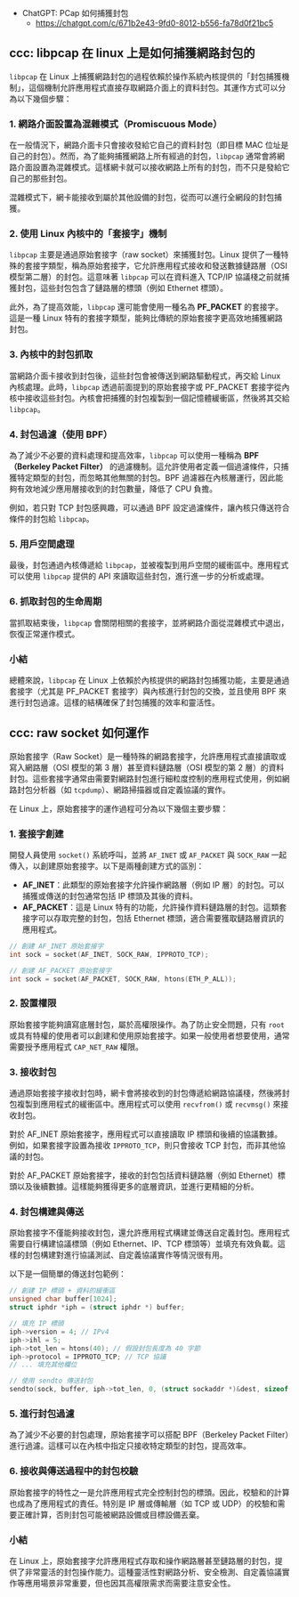 

* ChatGPT: PCap 如何捕獲封包
    * https://chatgpt.com/c/671b2e43-9fd0-8012-b556-fa78d0f21bc5

## ccc: libpcap 在 linux 上是如何捕獲網路封包的

`libpcap` 在 Linux 上捕獲網路封包的過程依賴於操作系統內核提供的「封包捕獲機制」，這個機制允許應用程式直接存取網路介面上的資料封包。其運作方式可以分為以下幾個步驟：

### 1. **網路介面設置為混雜模式（Promiscuous Mode）**
在一般情況下，網路介面卡只會接收發給它自己的資料封包（即目標 MAC 位址是自己的封包）。然而，為了能夠捕獲網路上所有經過的封包，`libpcap` 通常會將網路介面設置為混雜模式。這樣網卡就可以接收網路上所有的封包，而不只是發給它自己的那些封包。

混雜模式下，網卡能接收到屬於其他設備的封包，從而可以進行全網段的封包捕獲。

### 2. **使用 Linux 內核中的「套接字」機制**
`libpcap` 主要是通過原始套接字（raw socket）來捕獲封包。Linux 提供了一種特殊的套接字類型，稱為原始套接字，它允許應用程式接收和發送數據鏈路層（OSI 模型第二層）的封包。這意味著 `libpcap` 可以在資料進入 TCP/IP 協議棧之前就捕獲封包，這些封包包含了鏈路層的標頭（例如 Ethernet 標頭）。

此外，為了提高效能，`libpcap` 還可能會使用一種名為 **PF_PACKET** 的套接字。這是一種 Linux 特有的套接字類型，能夠比傳統的原始套接字更高效地捕獲網路封包。

### 3. **內核中的封包抓取**
當網路介面卡接收到封包後，這些封包會被傳送到網路驅動程式，再交給 Linux 內核處理。此時，`libpcap` 透過前面提到的原始套接字或 PF_PACKET 套接字從內核中接收這些封包。內核會把捕獲的封包複製到一個記憶體緩衝區，然後將其交給 `libpcap`。

### 4. **封包過濾（使用 BPF）**
為了減少不必要的資料處理和提高效率，`libpcap` 可以使用一種稱為 **BPF（Berkeley Packet Filter）** 的過濾機制。這允許使用者定義一個過濾條件，只捕獲特定類型的封包，而忽略其他無關的封包。BPF 過濾器在內核層運行，因此能夠有效地減少應用層接收到的封包數量，降低了 CPU 負擔。

例如，若只對 TCP 封包感興趣，可以通過 BPF 設定過濾條件，讓內核只傳送符合條件的封包給 `libpcap`。

### 5. **用戶空間處理**
最後，封包通過內核傳遞給 `libpcap`，並被複製到用戶空間的緩衝區中。應用程式可以使用 `libpcap` 提供的 API 來讀取這些封包，進行進一步的分析或處理。

### 6. **抓取封包的生命周期**
當抓取結束後，`libpcap` 會關閉相關的套接字，並將網路介面從混雜模式中退出，恢復正常運作模式。

### 小結
總體來說，`libpcap` 在 Linux 上依賴於內核提供的網路封包捕獲功能，主要是通過套接字（尤其是 PF_PACKET 套接字）與內核進行封包的交換，並且使用 BPF 來進行封包過濾。這樣的結構確保了封包捕獲的效率和靈活性。

## ccc: raw socket 如何運作

原始套接字（Raw Socket）是一種特殊的網路套接字，允許應用程式直接讀取或寫入網路層（OSI 模型的第 3 層）甚至資料鏈路層（OSI 模型的第 2 層）的資料封包。這些套接字通常由需要對網路封包進行細粒度控制的應用程式使用，例如網路封包分析器（如 `tcpdump`）、網路掃描器或自定義協議的實作。

在 Linux 上，原始套接字的運作過程可分為以下幾個主要步驟：

### 1. **套接字創建**
開發人員使用 `socket()` 系統呼叫，並將 `AF_INET` 或 `AF_PACKET` 與 `SOCK_RAW` 一起傳入，以創建原始套接字。以下是兩種創建方式的區別：
   - **AF_INET**：此類型的原始套接字允許操作網路層（例如 IP 層）的封包。可以捕獲或傳送的封包通常包括 IP 標頭及其後的資料。
   - **AF_PACKET**：這是 Linux 特有的功能，允許操作資料鏈路層的封包。這類套接字可以存取完整的封包，包括 Ethernet 標頭，適合需要獲取鏈路層資訊的應用程式。

```c
// 創建 AF_INET 原始套接字
int sock = socket(AF_INET, SOCK_RAW, IPPROTO_TCP);

// 創建 AF_PACKET 原始套接字
int sock = socket(AF_PACKET, SOCK_RAW, htons(ETH_P_ALL));
```

### 2. **設置權限**
原始套接字能夠讀寫底層封包，屬於高權限操作。為了防止安全問題，只有 `root` 或具有特權的使用者可以創建和使用原始套接字。如果一般使用者想要使用，通常需要授予應用程式 `CAP_NET_RAW` 權限。

### 3. **接收封包**
通過原始套接字接收封包時，網卡會將接收到的封包傳遞給網路協議棧，然後將封包複製到應用程式的緩衝區中。應用程式可以使用 `recvfrom()` 或 `recvmsg()` 來接收封包。

對於 AF_INET 原始套接字，應用程式可以直接讀取 IP 標頭和後續的協議數據。例如，如果套接字設置為接收 `IPPROTO_TCP`，則只會接收 TCP 封包，而非其他協議的封包。

對於 AF_PACKET 原始套接字，接收的封包包括資料鏈路層（例如 Ethernet）標頭以及後續數據。這樣能夠獲得更多的底層資訊，並進行更精細的分析。

### 4. **封包構建與傳送**
原始套接字不僅能夠接收封包，還允許應用程式構建並傳送自定義封包。應用程式需要自行構建協議標頭（例如 Ethernet、IP、TCP 標頭等）並填充有效負載。這樣的封包構建對進行協議測試、自定義協議實作等情況很有用。

以下是一個簡單的傳送封包範例：

```c
// 創建 IP 標頭 + 資料的緩衝區
unsigned char buffer[1024];
struct iphdr *iph = (struct iphdr *) buffer;

// 填充 IP 標頭
iph->version = 4; // IPv4
iph->ihl = 5;
iph->tot_len = htons(40); // 假設封包長度為 40 字節
iph->protocol = IPPROTO_TCP; // TCP 協議
// ... 填充其他欄位

// 使用 sendto 傳送封包
sendto(sock, buffer, iph->tot_len, 0, (struct sockaddr *)&dest, sizeof(dest));
```

### 5. **進行封包過濾**
為了減少不必要的封包處理，原始套接字可以搭配 BPF（Berkeley Packet Filter）進行過濾。這樣可以在內核中指定只接收特定類型的封包，提高效率。

### 6. **接收與傳送過程中的封包校驗**
原始套接字的特性之一是允許應用程式完全控制封包的標頭。因此，校驗和的計算也成為了應用程式的責任。特別是 IP 層或傳輸層（如 TCP 或 UDP）的校驗和需要正確計算，否則封包可能被網路設備或目標設備丟棄。

### 小結
在 Linux 上，原始套接字允許應用程式存取和操作網路層甚至鏈路層的封包，提供了非常靈活的封包操作能力。這種靈活性對網路分析、安全檢測、自定義協議實作等應用場景非常重要，但也因其高權限需求而需要注意安全性。